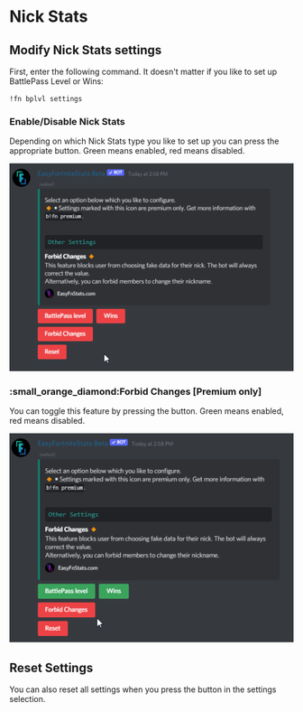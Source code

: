 # Nick Stats

## Modify Nick Stats settings

First, enter the following command. It doesn't matter if you like to set up BattlePass Level or Wins:&#x20;

```
!fn bplvl settings
```

### Enable/Disable Nick Stats

Depending on which Nick Stats type you like to set up you can press the appropriate button. Green means enabled, red means disabled.

![](../.gitbook/assets/Z47qOcchUD.gif)

### :small\_orange\_diamond:Forbid Changes \[Premium only]

You can toggle this feature by pressing the button. Green means enabled, red means disabled.

![](../.gitbook/assets/ojV2vdhsaj.gif)

## Reset Settings

You can also reset all settings when you press the button in the settings selection.
